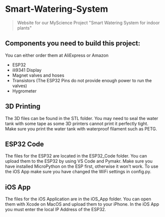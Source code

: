 # Smart-Watering-System
> Website for our MyScience Project "Smart Watering System for indoor plants"

## Components you need to build this project:
You can either order them at AliExpress or Amazon
- ESP32
- ili9341 Display
- Magnet valves and hoses
- Transistors (The ESP32 Pins do not provide enough power to run the valves)
- Hygrometer

## 3D Printing
The 3D files can be found in the STL folder. You may need to seal the water tank with some tape as some 3D printers cannot print it perfectly tight. Make sure you print the water tank with waterproof filament such as PETG. 

## ESP32 Code
The files for the ESP32 are located in the ESP32_Code folder. You can upload them to the ESP32 by using VS Code and Pymakr. Make sure you have installed MicroPython on the ESP first, otherwise it won't work. To use the iOS App make sure you have changed the WiFi settings in config.py.

## iOS App
The files for the iOS Application are in the iOS_App folder. You can open them with Xcode on MacOS and upload them to your iPhone. In the iOS App you must enter the local IP Address of the ESP32.
